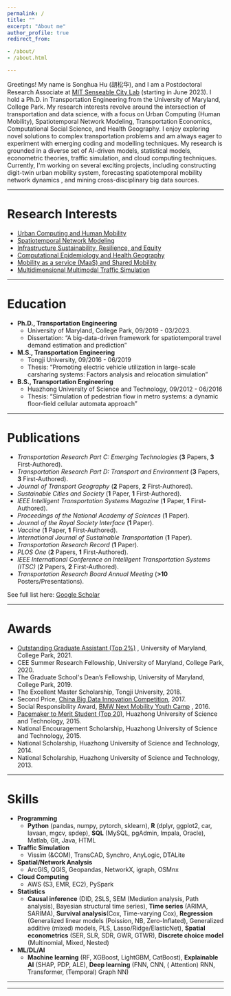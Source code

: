 ```yaml
---
permalink: /
title: ""
excerpt: "About me"
author_profile: true
redirect_from:

- /about/
- /about.html

---
```

Greetings! My name is Songhua Hu (胡松华), and I am a Postdoctoral Research Associate at [MIT Senseable City Lab](https://senseable.mit.edu/) (starting in June 2023). 
I hold a Ph.D. in Transportation Engineering from the University of Maryland, College Park. My research interests revolve around the intersection of transportation and data science, 
with a focus on Urban Computing (Human Mobility), Spatiotemporal Network Modeling, Transportation Economics, Computational Social Science, and Health Geography.
I enjoy exploring novel solutions to complex transportation problems and am always eager to experiment with emerging coding and modelling techniques.
My research is grounded in a diverse set of AI-driven models, statistical models, econometric theories, traffic simulation, and cloud computing techniques.
Currently, I'm working on several exciting projects, including constructing digit-twin urban mobility system, forecasting spatiotemporal mobility network dynamics , and mining cross-disciplinary big data sources.

***

Research Interests
======

+ [Urban Computing and Human Mobility](https://songhuahu-umd.github.io/Human%20Mobility)
+ [Spatiotemporal Network Modeling](https://songhuahu-umd.github.io/Spatiotemporal%20Network)
+ [Infrastructure Sustainability, Resilience, and Equity](https://songhuahu-umd.github.io/Infrastructure%20Resilience)
+ [Computational Epidemiology and Health Geography](https://songhuahu-umd.github.io/Public%20Health)
+ [Mobility as a service (MaaS) and Shared Mobility](https://songhuahu-umd.github.io/Shared%20Mobility)
+ [Multidimensional Multimodal Traffic Simulation](https://songhuahu-umd.github.io/Traffic%20Simulation)

***

Education
======

* **Ph.D., Transportation Engineering**
    * University of Maryland, College Park, 09/2019 - 03/2023.
    * Dissertation: “A big-data-driven framework for spatiotemporal travel demand estimation and prediction”
* **M.S., Transportation Engineering**
    * Tongji University, 09/2016 - 06/2019
    * Thesis: “Promoting electric vehicle utilization in large-scale carsharing systems: Factors analysis and relocation
      simulation”
* **B.S., Transportation Engineering**
    * Huazhong University of Science and Technology, 09/2012 - 06/2016
    * Thesis: “Simulation of pedestrian flow in metro systems: a dynamic floor-field cellular automata approach”
***

Publications
======

* _Transportation Research Part C: Emerging Technologies_ (**3** Papers, **3** First-Authored).
* _Transportation Research Part D: Transport and Environment_ (**3** Papers, **3** First-Authored).
* _Journal of Transport Geography_ (**2** Papers, **2** First-Authored).
* _Sustainable Cities and Society_ (**1** Paper, **1** First-Authored).
* _IEEE Intelligent Transportation Systems Magazine_ (**1** Paper, **1** First-Authored).
* _Proceedings of the National Academy of Sciences_ (**1** Paper).
* _Journal of the Royal Society Interface_ (**1** Paper).
* _Vaccine_ (**1** Paper, **1** First-Authored).
* _International Journal of Sustainable Transportation_ (**1** Paper).
* _Transportation Research Record_ (**1** Paper).
* _PLOS One_ (**2** Papers, **1** First-Authored).
* _IEEE International Conference on Intelligent Transportation Systems (ITSC)_ (**2** Papers, **2**
  First-Authored).
* _Transportation Research Board Annual Meeting_ (**>10** Posters/Presentations).

See full list here: [Google Scholar](https://scholar.google.com/citations?user=uVIbQyAAAAAJ&hl=en)

***

Awards
======

* [Outstanding Graduate Assistant (Top 2%)](https://gradschool.umd.edu/funding/student-fellowships-awards/outstanding-graduate-assistant-awards)
  , University of Maryland, College Park, 2021.
* CEE Summer Research Fellowship, University of Maryland, College Park, 2020.
* The Graduate School's Dean’s Fellowship, University of Maryland, College Park, 2019.
* The Excellent Master Scholarship, Tongji University, 2018.
* Second
  Price, [China Big Data Innovation Competition](http://www.360doc.com/content/21/0222/19/73861477_963398711.shtml),
  2017.
* Social Responsibility Award, [BMW Next Mobility Youth Camp](http://www.chinanews.com.cn/auto/2016/12-02/8081476.shtml)
  , 2016.
* [Pacemaker to Merit Student (Top 20)](http://news.hust.edu.cn/info/1007/2164.htm), Huazhong University of Science and
  Technology, 2015.
* National Encouragement Scholarship, Huazhong University of Science and Technology, 2015.
* National Scholarship, Huazhong University of Science and Technology, 2014.
* National Scholarship, Huazhong University of Science and Technology, 2013.

***

Skills
======

* **Programming**
    * **Python** (pandas, numpy, pytorch, sklearn), **R** (dplyr, ggplot2, car, lavaan, mgcv, spdep), **SQL** (MySQL,
      pgAdmin, Impala, Oracle), Matlab, Git, Java, HTML
* **Traffic Simulation**
    * Vissim (&COM), TransCAD, Synchro, AnyLogic, DTALite
* **Spatial/Network Analysis**
    * ArcGIS, QGIS, Geopandas, NetworkX, igraph, OSMnx
* **Cloud Computing**
    * AWS (S3, EMR, EC2), PySpark
* **Statistics**
    * **Causal inference** (DID, 2SLS, SEM (Mediation analysis, Path analysis), Bayesian structural time series), **Time series** (ARIMA, SARIMA),
  **Survival analysis**(Cox, Time-varying Cox), **Regression** (Generalized linear models (Poission, NB, Zero-Inflated), Generalized additive (mixed) models, PLS, Lasso/Ridge/ElasticNet), 
  **Spatial econometrics** (SER, SLR, SDR, GWR, GTWR), **Discrete choice model** (Multinomial, Mixed, Nested)
* **ML/DL/AI**
    * **Machine learning** (RF, XGBoost, LightGBM, CatBoost), **Explainable AI** (SHAP, PDP, ALE), **Deep learning** (FNN, CNN, (
      Attention) RNN, Transformer, (Temporal) Graph NN)

***

------
<script type='text/javascript' id='clustrmaps' src='//cdn.clustrmaps.com/map_v2.js?cl=848383&w=288&t=n&d=zU9DbdqNwD8PS5IHucVNU8GV_lJolPyn6nhjUQYN5FI&co=ffffff&ct=808080&cmo=3acc3a&cmn=ff5353'></script>